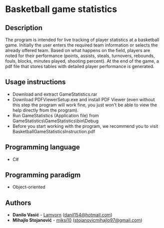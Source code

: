 # Basketball game statistics

## Description

The program is intended for live tracking of player statistics at a basketball game. Initially the user enters the required team information or selects the already offered team. Based on what happens on the field, players are noted for their performance (points, assists, steals, turnovers, rebounds, fouls, blocks, minutes played, shooting percent). At the end of the game, a pdf file that stores tables with detailed player performance  is generated.

## Usage instructions
+ Download and extract GameStatistics.rar
+ Download PDFViewerSetup.exe and install PDF Viewer (even without this step the program will work fine, you just won't be able to view the help directly from the program).
+ Run GameStatistics (Application file) from GameStatistics\GameStatistics\bin\Debug
+ Before you start working with the program, we recommend you to visit BasketballGameStatisticsInstruction.pdf

## Programming language
+ C#

## Programming paradigm
+ Object-oriented

## Authors
+ **Danilo Vasić** - [Lamvorn](https://github.com/Lamvorn) (danil154@hotmail.com)
+ **Mihajlo Stojanović** - [miksi10](https://github.com/miksi10) 
  (stojanovicmihajlo97@gmail.com)
